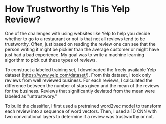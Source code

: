 # How Trustworthy Is This Yelp Review?
One of the challenges with using websites like Yelp to help you decide whether to go to a restaurant or not is that not all reviews tend to be trustworthy. Often, just based on reading the review one can see that the person writing it might be pickier than the average customer or might have just had a bad experience. My goal was to write a machine learning algorithm to pick out these types of reviews. 


To construct a labeled training set, I downloaded the freely available Yelp dataset (https://www.yelp.com/dataset/). From this dataset, I took only reviews from well reviewed business. For each reviews, I calculated the difference between the number of stars given and the mean of the reviews for the business. Reviews that significantly deviated from the mean were labeled as "untrustwory." 

To build the classifier, I first used a pretrained word2vec model to transform each review into a sequence of word vectors. Then, I used a 1D CNN with two convolutional layers to determine if a review was trustworthy or not.


